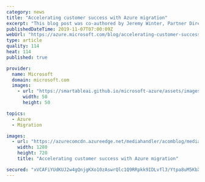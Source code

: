 ```yaml
---
category: news
title: "Accelerating customer success with Azure migration"
excerpt: "This blog post was co-authored by Jeremy Winter, Partner Director and Tanuj Bansal, Senior Director for Microsoft Azure.\r\n\r\nAt last year's Microsoft Ignite 2018, we shared best practices on how to move to the cloud and why Azure is the best destination for all your apps, data, and infrastructure. Since"
publishedDateTime: 2019-11-07T07:00:09Z
webUrl: "https://azure.microsoft.com/blog/accelerating-customer-success-with-azure-migration/"
type: article
quality: 114
heat: 114
published: true

provider:
  name: Microsoft
  domain: microsoft.com
  images:
    - url: "https://smartableai.github.io/microsoft-azure/assets/images/organizations/microsoft.com-50x50.jpg"
      width: 50
      height: 50

topics:
  - Azure
  - Migration

images:
  - url: "https://azurecomcdn.azureedge.net/mediahandler/acomblog/media/Default/blog/c07dd130-775c-4091-a648-dd290c678f17.jpg"
    width: 1280
    height: 720
    title: "Accelerating customer success with Azure migration"

secured: "xVCAFiYUdKUJ2w4gQnjgKXo10zAswrQlc1Q9RRpkk9IDLvfl3/Ytpa8uM5KbXdCyudCqOaNtcN++bjRgbFK3is0P0d+Za3O7raL8g9cj2431UIfhRiAw1GguOp106v5dTtsQmUT3jk4MJuonh4drFK1YXCv+p+js2ANPhg/VmcgEJM9hYY0ebMg7UPz7vOpvWNLpTlvhE1t1FW+qabmIbilG8HREsXtLaE6uMOMqb5ZIZw7vnujL9ScpsU8q+ZKIicFNcqVpPXGNRXfBQigQuBb57z5xLjVy1a/QeD2+e0/J4wy+Y8QzIUkgPmOHnfWBLxEwzuHJI6/W6EiH+8C6/Q==;XrqSQjIwjEct1NFEet50wQ=="
---
```


